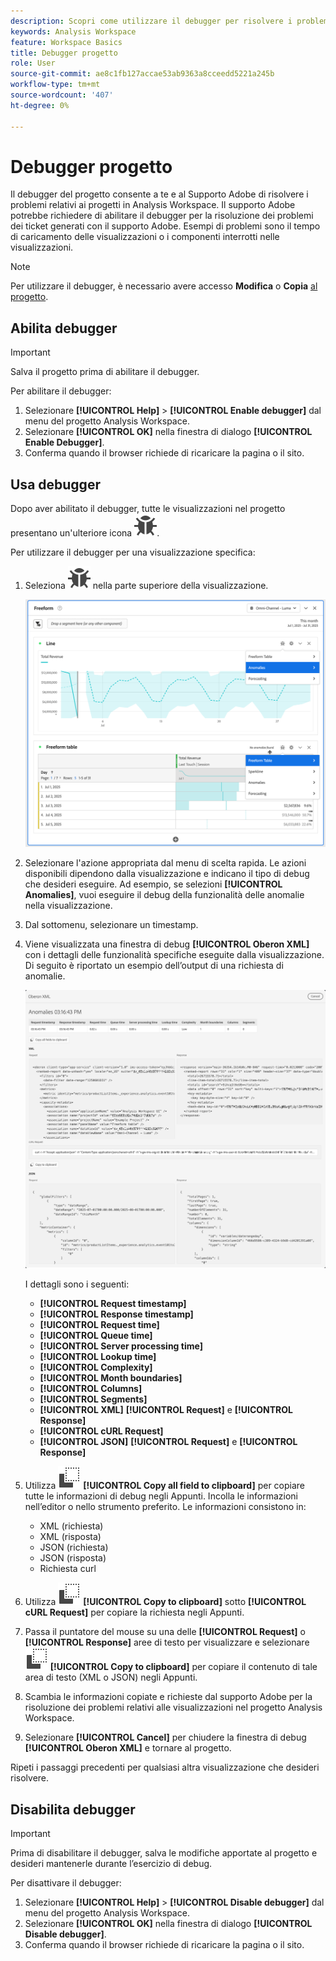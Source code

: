 ```yaml
---
description: Scopri come utilizzare il debugger per risolvere i problemi relativi al progetto in Analysis Workspace.
keywords: Analysis Workspace
feature: Workspace Basics
title: Debugger progetto
role: User
source-git-commit: ae8c1fb127accae53ab9363a8cceedd5221a245b
workflow-type: tm+mt
source-wordcount: '407'
ht-degree: 0%

---
```


# Debugger progetto

Il debugger del progetto consente a te e al Supporto Adobe di risolvere i problemi relativi ai progetti in Analysis Workspace. Il supporto Adobe potrebbe richiedere di abilitare il debugger per la risoluzione dei problemi dei ticket generati con il supporto Adobe. Esempi di problemi sono il tempo di caricamento delle visualizzazioni o i componenti interrotti nelle visualizzazioni.

>[!NOTE]
>
>Per utilizzare il debugger, è necessario avere accesso **Modifica** o **Copia** [al progetto](https://experienceleague.adobe.com/en/docs/experience-cloud-kcs/kbarticles/ka-25744).
>


## Abilita debugger

>[!IMPORTANT]
>
>Salva il progetto prima di abilitare il debugger.
>

Per abilitare il debugger:

1. Selezionare **[!UICONTROL Help]** > **[!UICONTROL Enable debugger]** dal menu del progetto Analysis Workspace.
1. Selezionare **[!UICONTROL OK]** nella finestra di dialogo **[!UICONTROL Enable Debugger]**.
1. Conferma quando il browser richiede di ricaricare la pagina o il sito.


## Usa debugger

Dopo aver abilitato il debugger, tutte le visualizzazioni nel progetto presentano un&#39;ulteriore icona ![Bug](/help/assets/icons/Bug.svg).

Per utilizzare il debugger per una visualizzazione specifica:

1. Seleziona ![Bug](/help/assets/icons/Bug.svg) nella parte superiore della visualizzazione.

   ![Menu di scelta rapida debugger](assets/debugger-context-menu.png)

1. Selezionare l&#39;azione appropriata dal menu di scelta rapida. Le azioni disponibili dipendono dalla visualizzazione e indicano il tipo di debug che desideri eseguire. Ad esempio, se selezioni **[!UICONTROL Anomalies]**, vuoi eseguire il debug della funzionalità delle anomalie nella visualizzazione.
1. Dal sottomenu, selezionare un timestamp.
1. Viene visualizzata una finestra di debug **[!UICONTROL Oberon XML]** con i dettagli delle funzionalità specifiche eseguite dalla visualizzazione. Di seguito è riportato un esempio dell’output di una richiesta di anomalie.

   ![Richiesta di debug output](assets/debugger-oberon.png)

   I dettagli sono i seguenti:

   * **[!UICONTROL Request timestamp]**
   * **[!UICONTROL Response timestamp]**
   * **[!UICONTROL Request time]**
   * **[!UICONTROL Queue time]**
   * **[!UICONTROL Server processing time]**
   * **[!UICONTROL Lookup time]**
   * **[!UICONTROL Complexity]**
   * **[!UICONTROL Month boundaries]**
   * **[!UICONTROL Columns]**
   * **[!UICONTROL Segments]**
   * **[!UICONTROL XML]** **[!UICONTROL Request]** e **[!UICONTROL Response]**
   * **[!UICONTROL cURL Request]**
   * **[!UICONTROL JSON]** **[!UICONTROL Request]** e **[!UICONTROL Response]**

1. Utilizza ![Copia](/help/assets/icons/Copy.svg) **[!UICONTROL Copy all field to clipboard]** per copiare tutte le informazioni di debug negli Appunti. Incolla le informazioni nell’editor o nello strumento preferito. Le informazioni consistono in:

   * XML (richiesta)
   * XML (risposta)
   * JSON (richiesta)
   * JSON (risposta)
   * Richiesta curl

1. Utilizza ![Copia](/help/assets/icons/Copy.svg) **[!UICONTROL Copy to clipboard]** sotto **[!UICONTROL cURL Request]** per copiare la richiesta negli Appunti.
1. Passa il puntatore del mouse su una delle **[!UICONTROL Request]** o **[!UICONTROL Response]** aree di testo per visualizzare e selezionare ![Copia](/help/assets/icons/Copy.svg) **[!UICONTROL Copy to clipboard]** per copiare il contenuto di tale area di testo (XML o JSON) negli Appunti.

1. Scambia le informazioni copiate e richieste dal supporto Adobe per la risoluzione dei problemi relativi alle visualizzazioni nel progetto Analysis Workspace.

1. Selezionare **[!UICONTROL Cancel]** per chiudere la finestra di debug **[!UICONTROL Oberon XML]** e tornare al progetto.

Ripeti i passaggi precedenti per qualsiasi altra visualizzazione che desideri risolvere.

## Disabilita debugger

>[!IMPORTANT]
>
>Prima di disabilitare il debugger, salva le modifiche apportate al progetto e desideri mantenerle durante l’esercizio di debug.
>

Per disattivare il debugger:

1. Selezionare **[!UICONTROL Help]** > **[!UICONTROL Disable debugger]** dal menu del progetto Analysis Workspace.
1. Selezionare **[!UICONTROL OK]** nella finestra di dialogo **[!UICONTROL Disable debugger]**.
1. Conferma quando il browser richiede di ricaricare la pagina o il sito.



